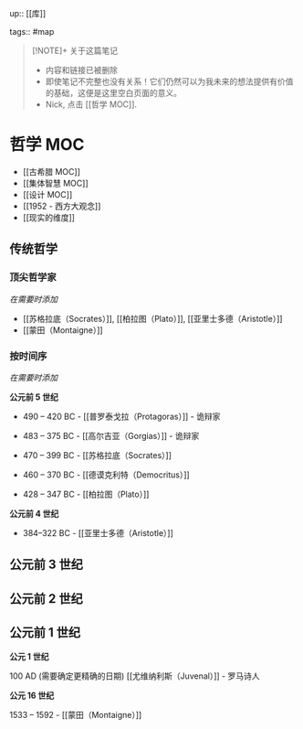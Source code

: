 up:: [[库]]

tags:: #map 

> [!NOTE]+ 关于这篇笔记
> - 内容和链接已被删除
> - 即使笔记不完整也没有关系！它们仍然可以为我未来的想法提供有价值的基础，这便是这里空白页面的意义。
> - Nick, 点击 [[哲学 MOC]].

# 哲学 MOC
- [[古希腊 MOC]]
- [[集体智慧 MOC]]
- [[设计 MOC]]
- [[1952 - 西方大观念]]
- [[现实的维度]]

## 传统哲学

### 顶尖哲学家

*在需要时添加*

- [[苏格拉底（Socrates）]], [[柏拉图（Plato）]], [[亚里士多德（Aristotle）]]
- [[蒙田（Montaigne）]]

### 按时间序

*在需要时添加*

**公元前 5 世纪**

-   490 – 420 BC - [[普罗泰戈拉（Protagoras）]] - 诡辩家
    
-   483 – 375 BC - [[高尔吉亚（Gorgias）]] - 诡辩家
    
-   470 – 399 BC - [[苏格拉底（Socrates）]]
    
-   460 – 370 BC - [[德谟克利特（Democritus）]]
    
-   428 – 347 BC - [[柏拉图（Plato）]]

**公元前 4 世纪**

- 384–322 BC - [[亚里士多德（Aristotle）]]

**公元前 3 世纪**
- 

**公元前 2 世纪**
- 

**公元前 1 世纪**
- 

**公元 1 世纪**

100 AD (需要确定更精确的日期) [[尤维纳利斯（Juvenal）]] - 罗马诗人

**公元 16 世纪**

1533 – 1592 - [[蒙田（Montaigne）]]
